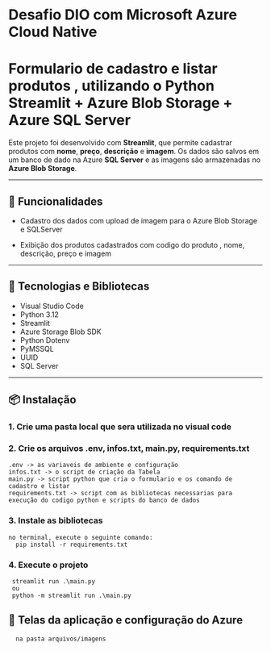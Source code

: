 # Desafio DIO com Microsoft Azure Cloud Native
# Formulario de cadastro e listar produtos , utilizando o Python Streamlit + Azure Blob Storage + Azure SQL Server

Este projeto foi desenvolvido com **Streamlit**, que permite cadastrar produtos com **nome**, **preço**, **descrição** e **imagem**. Os dados são salvos em um banco de dado na Azure **SQL Server** e as imagens são armazenadas no **Azure Blob Storage**.

---

## 🚀 Funcionalidades

-  Cadastro dos dados com upload de imagem para o Azure Blob Storage e SQLServer

-  Exibição dos produtos cadastrados com codigo do produto , nome, descrição, preço e imagem
  

---

## 🧰 Tecnologias e Bibliotecas

- Visual Studio Code
- Python 3.12
- Streamlit
- Azure Storage Blob SDK
- Python Dotenv
- PyMSSQL
- UUID
- SQL Server

---

## 📦 Instalação

### 1. Crie uma pasta local que sera utilizada no visual code
### 2. Crie os arquivos .env, infos.txt, main.py, requirements.txt
    .env -> as variaveis de ambiente e configuração
    infos.txt -> o script de criação da Tabela
    main.py -> script python que cria o formulario e os comando de cadastro e listar
    requirements.txt -> script com as bibliotecas necessarias para execução do codigo python e scripts do banco de dados
    
### 3. Instale as bibliotecas
    no terminal, execute o seguinte comando:
      pip install -r requirements.txt
      
### 4. Execute o projeto
     streamlit run .\main.py 
     ou
     python -m streamlit run .\main.py



## 📸 Telas da aplicação e configuração do Azure 
      na pasta arquivos/imagens

